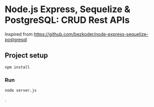 # Node.js Express, Sequelize & PostgreSQL: CRUD Rest APIs

Inspired from https://github.com/bezkoder/node-express-sequelize-postgresql

## Project setup
```
npm install
```

### Run
```
node server.js
```
.
